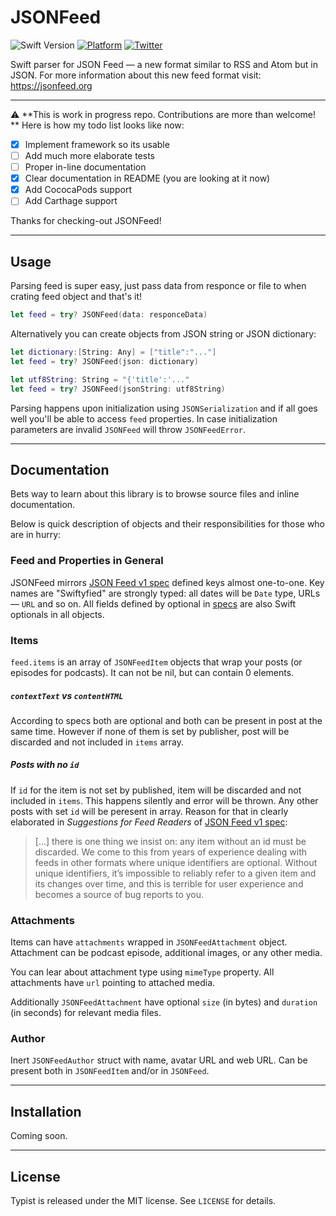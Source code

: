 # JSONFeed

![Swift Version](https://img.shields.io/badge/swift-3.0-orange.svg?style=flat)
[![Platform](https://img.shields.io/cocoapods/p/JSONFeed.svg?style=flat)](http://cocoapods.org/pods/Typist)
[![Twitter](https://img.shields.io/badge/twitter-@totocaster-blue.svg)](http://twitter.com/totocaster)

Swift parser for JSON Feed — a new format similar to RSS and Atom but in JSON. For more information about this new feed format visit: https://jsonfeed.org


---

⚠️ **This is work in progress repo. Contributions are more than welcome! ** Here is how my todo list looks like now:

- [x] Implement framework so its usable
- [ ] Add much more elaborate tests
- [ ] Proper in-line documentation
- [x] Clear documentation in README (you are looking at it now)
- [x] Add CococaPods support
- [ ] Add Carthage support

Thanks for checking-out JSONFeed!

---

## Usage

Parsing feed is super easy, just pass data from responce or file to when crating feed object and that's it! 

```swift
let feed = try? JSONFeed(data: responceData)
```

Alternatively you can create objects from JSON string or JSON dictionary:

```swift
let dictionary:[String: Any] = ["title":"..."]
let feed = try? JSONFeed(json: dictionary)
```

```swift
let utf8String: String = "{'title':'..."
let feed = try? JSONFeed(jsonString: utf8String)
```

Parsing happens upon initialization using `JSONSerialization` and if all goes well you'll be able to access `feed` properties. In case initialization parameters are invalid `JSONFeed` will throw `JSONFeedError`.

---

## Documentation

Bets way to learn about this library is to browse source files and inline documentation. 

Below is quick description of objects and their responsibilities for those who are in hurry:

### Feed and Properties in General 

JSONFeed mirrors [JSON Feed v1 spec][v1] defined keys almost one-to-one. Key names are "Swiftyfied" are strongly typed: all dates will be `Date` type, URLs — `URL` and so on. All fields defined by optional in [specs][v1] are also Swift optionals in all objects.

### Items

`feed.items` is an array of `JSONFeedItem` objects that wrap your posts (or episodes for podcasts). It can not be nil, but can contain 0 elements.

##### `contextText` vs `contentHTML` 

According to specs both are optional and both can be present in post at the same time. However if none of them is set by publisher, post will be discarded and not included in `items` array.
 
##### Posts with no `id`

If `id` for the item is not set by published, item will be discarded and not included in `items`. This happens silently and error will be thrown. Any other posts with set `id` will be peresent in array. Reason for that in clearly elaborated in _Suggestions for Feed Readers_ of [JSON Feed v1 spec][v1]:

> [...] there is one thing we insist on: any item without an id must be discarded. We come to this from years of experience dealing with feeds in other formats where unique identifiers are optional. Without unique identifiers, it’s impossible to reliably refer to a given item and its changes over time, and this is terrible for user experience and becomes a source of bug reports to you. 


### Attachments

Items can have `attachments` wrapped in `JSONFeedAttachment` object. Attachment can be podcast episode, additional images, or any other media.

You can lear about attachment type using `mimeType` property. All attachments have `url` pointing to attached media.

Additionally `JSONFeedAttachment` have optional `size` (in bytes) and `duration` (in seconds) for relevant media files.

### Author

Inert `JSONFeedAuthor` struct with name, avatar URL and web URL. Can be present both in `JSONFeedItem` and/or in `JSONFeed`.


---

## Installation

Coming soon.


---

## License

Typist is released under the MIT license. See ``LICENSE`` for details.


[v1]: https://jsonfeed.org/version/1